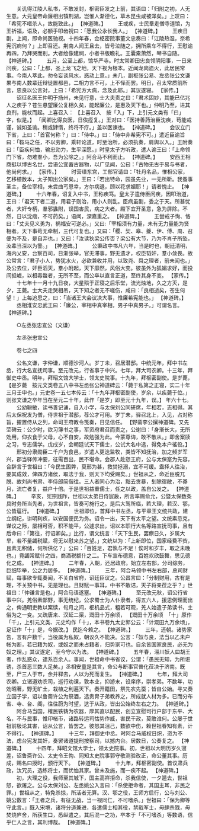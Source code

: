 <!-- { "loadSidebar": true } -->
　　关讥得江陵人私书，不敢发封，枢密臣发之上前，其语曰：「归附之初，人无生意。大元皇帝命廉相出镇荆湖，岂惟人渐德化，草木昆虫咸被泽矣。」上叹曰：「希宪不嗜杀人，故能致此。」 【神道碑。】 
　　王或疾，士民羣走僧寺道馆，为王祈福，语及，必额手叩齿祝曰：「愿我公永长我人。」 【神道碑。】 
　　王疾日剧，上闻，即命尚医驰视。十四年春，佥枢密院事董文忠奏曰：「江陵热湿，奈希宪沉痾何？」上即召还。荆南人闻王且去，皆号泣随之，拥所乘车不得行，王慰谕再四，乃拜哭而别。大者绘像建祠，小者书版瞻礼。王囊橐萧然，琴书自随。 【神道碑。】 
　　五月，公至上都，馆华严寺。时太常卿田忠良领阴阳事，一日来问疾，公曰：「上都，圣上龙飞之地，天下视为根本。近闻龙岗遗火，此居民常事。今南人萃此，勿令妄谈风水，惑动上意。」未几，副枢张公易、左丞张公文谦果与南人数辈廷辩徙置都邑，二相力言不可，上不怿而罢。明日，召太常质前所言，忠良以公言对，上曰：「希宪方大病，念及此耶。」其议遂寝。 【家传。】 
　　诏征名医王仲明于扬州，未见行意，士大夫责之曰：「君术固妙，其能已亿兆人之疾乎？苍生悬望廉公复相久矣，能起廉公，是惠及天下也。」仲明乃至，进其良剂，能杖而起。上喜召入： 【上喜召入　按「入」下，上引元文类有「曰」字，似是。】 「闻卿比得良医，日俟痊复。」王对曰：「医持善药治臣沈疾，苟能戒谨，诚如圣谕。稍或肄惰，终将不疗。」盖以医谏也。 【神道碑。】 
　　会议立门下省，上曰：「首官何称？」曰：「侍中。」曰：「侍中非希宪不可。」遣近臣谕旨曰：「鞍马之任，不以劳卿，乘轩论道，时至治所，必须执奏，肩舆以入。」王附奏曰：「臣疾何恤，输忠効力，生平深愿。」时皇太子方听政，遣人谕王曰：「上命领门下省，勿难羣小，吾为公除之。」阿合马不利而止。 【神道碑。】 
　　安西王相商挺以博古名世，尝语公宜蓄古器物，以广见闻，公曰：「古物无古于易与书者，他尚何求。」 【家传。】 
　　时营缮东宫，工部官请曰：「牡丹名品，惟相公家，乞移植数本，太子知出公家矣。」王曰：「若出特命，园虽先业，一无所靳。我蚤事圣主，备位宰相，未尝曲丐恩幸，方尔病退，顾以花求媚耶！」请者愧止。 【神道碑。】 
　　十六年春，诏复入中书，王称疾笃。皇太子遣侍臣问疾，因叩治道，王曰：「君天下者二道，用君子则治，用小人则乱。臣病虽剧，委之于天。所甚忧者，大奸专柄，羣邪蠭附，误国害民，病之大者。殿下宜开圣意，急为屏除。不然，日以沈痼，不可药矣。」语闻，深嘉重之。 【神道碑。】 
　　王尝戒子恂、恪曰：「丈夫见义勇为，祸福安可逆必。」又曰:「宰相须有力量，未有无力量能为贤相者。天下事苟无牵制，三代可复也。」又曰：「稷、契、皋、夔、伊、傅、周、召便为不及，是自弃也。」又曰：「汝读狄梁公传否？梁公有大节，乃为不肖子所坠，汝辈当深以为警。」 【神道碑。】 
　　公秉政中书凡六年，当是时也，朝廷清明，海内乂安，台察百司，日渐张举，官无滞事，野无遗才，权臣韬奸，羣小敛畏。故公常言：「君子小人，势犹水火，必欲兼收并用，以致尧、舜之理者，前未闻也。」及公去位，奸臣滔天，羣小附起，天下靡然，风俗大变。彼虽外为狐媚求好，而投间抵巇，以相毒螫者，无所不至，而公卒以直言正道，至终其身不变。 【家传。】 
　　十七年十一月十九日夜，大星殒于正寝之后乐堂，流光烛地，久之方灭，是夕，王薨。士大夫走哭相吊，天下知之者无不嗟伤，咸曰：「良相逝矣，苍生何望！」上每追思之，曰：「当诸王大会议决大事，惟廉希宪能也。」 【神道碑。】 
　　丞相淮安忠武王曰：「廉公，宰相中真宰相，男子中真男子。」可谓名言。 【神道碑。】 

　　○左丞张忠宣公（文谦） 

　　左丞张忠宣公 

　　卷七之四 

　　公名文谦，字仲谦，顺德沙河人。岁丁未，召居潜邸。中统元年，拜中书左丞，行大名宣抚司事。至元改元，行省事于中兴。七年，拜大司农卿。十三年，拜御史中丞。明年，拜昭文馆大学士，领太史院事。十九年，拜枢密副使。是岁薨， 【是岁薨　按元文类卷五八中书左丞张公神道碑云：「薨于私第之正寝，实二十年三月壬申也。」元史卷一五七本传云：「十九年拜枢密副使，岁余，以疾薨于位。」则张文谦之卒年当在至元二十年，此作「是岁」即至元十九年，误。】 年六十七。 
　　公幼聪敏，读书善记诵，自入小学，与太保刘公同研席，年相若，志相得。其后太保祝发为僧，侍世祖于潜邸，荐公才可用。岁丁未，驿召北上，入见，占对称旨，擢置侍从之列，命司王府教令笺奏，日见信任。 【野斋李公撰神道碑。又先茔碑云：公少时，欲习簿书之事，军资府君召而责之，公谢曰：「身渐长大，无所効用，仰衣食于父母，心不自安，故勉强为此。今蒙尊诲，敢不敬从。」即舍案牍之习，专志儒学。戊戌岁，会朝廷试天下儒士，公试大名中选，得免本户徭役。】 
　　邢初分隶勋臣二千户为食邑，岁遣人更迭监牧，类皆不知抚治，加之频岁军兴，郡当驿传冲要，征需百出，民不堪命。会郡人赴愬王府，公与太保寔为先容，合辞言于世祖曰：「今民生困弊，莫邢为甚，救焚拯溺，宜不可缓。盍择人往治，要其成效，俾四方诸侯，取法于我，则天下均受赐矣。」世祖从之，命近臣脱兀脱、故刘尚书肃、李侍郎简偕往。三人者同心为治，黜去贪暴，刬除宿敝，不朞月，流亡者复，益户十倍。于是世祖益重儒士，任之以政，盖自公发之。 【神道碑。】 
　　辛亥，宪宗践阼，世祖以太弟日侍宸扆，所言率赐俞允，公暨太保数条具时务所当先者，为世祖言，皆奏可施行之。是后大驾所临，若大理，若汉、鄂，公皆扈行。 【神道碑。】 
　　世祖即位，首拜中书左丞，与平章王文统共政，建立纲纪，讲明利疚，以安国便民为务。诏令一出，天下有太平之望。文统素忌克，谋议之际，屡相可否，积不能平，公遽求出，诏以本职行大名等路宣抚司事，且有后命曰：「第往，行诏卿矣。」比行，谓文统言：「天下生民，罢瘵日久，岁属大旱，若不量蠲税赋，将无以慰来苏之望。」文统以为：「上新即位，国家经费不赀，且素无积储，何所供亿？」公曰：「百姓足，君孰与不足！俟时和岁丰，取之未晚也。」竟蠲常赋什之四，商酒税额什之二。下车宣布德意，百姓欢欣鼓舞，思见德化之成。 【神道碑。】 
　　二年春，入朝，还居政府。始立左右部，分司综务，巨细毕举，公之力居多。 【神道碑。】 
　　三年，阿合马领中书左右部，总司财赋，每事欲专辄奏闻，不关白省府，诏廷臣议之。公昌言曰：「分制财用，古有是理，不关预中书，无是理也。且财赋一事耳，中书不敢诘，天子将亲莅之乎？」世祖曰：「仲谦言是也。」阿合马语遂塞。 【神道碑。】 
　　至元改元秋，诏公行省事中兴。羌俗素鄙野，事无统纪，公求蜀士为人仆隶者，得五六人，援恩例理而出之，俾通明吏教以案牍，旬月之间，枢机品式，粗若可观，羌人始遣子弟读书，土俗为之一变。又疏唐来、汉延二渠，溉田十万余顷， 【溉田十万余顷　「十」原作「千」，上引元文类、元史均作「十」，本书卷九太史郭公云：「计溉田九万余顷」，足证作「十」是，今据改。】 民迄今赖之。 【神道碑。】 
　　三年，还朝。诸势家告，言有户数千，当役属为私奴，朝议久不能决。公言：「奴与良，法当以乙未户帐为断，若已籍为奴，或奴之而未占籍者，归势家可也。自余皆国家良民，必无为奴之理。」其议遂定，至今守以为法。 【神道碑。】 
　　五年春，淄川妖人曰胡王者，作乱惑众，逮系百余人。事闻，世祖命中书省议，公谓：「愚民无知，为所诳诱，杀首恶三数人足矣。」丞相安童是其言，命公与断事官普化莅决于济南。既至，尸三人于市，余并释去，人以为死而复生。 【神道碑。】 
　　七年，拜大司农卿。立诸道劝农司，巡行劝课，敦本业，抑游末，设庠序，崇孝弟。不数年，功効昭著，野无旷土，栽植之利遍天下。奏开籍田，祭先农先蚕；皆自公始。寻又奏立国子学，诏以鲁斋许公为祭酒，选贵冑子弟教养之，所成就人材为多。已而分布省、寺、台、阁，往往蔚为时望，达于从政，皆出公始终左右之力。 【神道碑。】 
　　阿合马当国，榷民铁铸为农器，厚其直以配民，创立宣慰司行户部于东平、大名，不与民事，惟印楮币，诸路转运司怙势作威，害民干政，莫敢谁何。公屡于世祖前极论其害，诏从公言，皆罢之。彼怒其沮己，数欲中伤，赖世祖眷知有素，计不得行。 【神道碑。】 
　　十三年，拜御史中丞。时阿合马威权日炽，恣为不法，虑台宪发其奸，奏罢诸道提刑按察司，以撼内台。居数日，公奏复之。 【神道碑。】 
　　十四年，拜昭文馆大学士，领太史院事。初，世祖以大明历岁久寖差，诏鲁斋许公、太史令王恂、同知太史院事郭守敬测验改正，命公董其事。历成，赐名曰授时，颁行天下。 【神道碑。】 
　　十九年，拜枢密副使。首议肃兵政，汰冗员，选练将士，而优恤其家。曾未及施，而一疾不起。 【神道碑。】 
　　初，大理之役，我师至其城下，国主高祥拒命，杀我信使，一夕遁去，世祖怒，欲屠之。公与太保刘公、左丞姚公入言曰：「杀使拒命者，其国主耳，非民之罪。」世祖从之，特免杀掠，所活者无算。汉、鄂之役，王师方启行，公与刘公、姚公数言：「王者之兵，有征无战，当一视同仁，不可嗜杀。」世祖曰：「保为卿等守此言。」既入宋境，诸将分道兼进，各遣儒士相其役，禁戢军士，毋肆杀戮，毋焚烧庐舍，所获生口，悉纵遣之。其后混一之功，卒本于「不可嗜杀」等数语，信乎仁人之言，其利博哉。 【神道碑。】 

